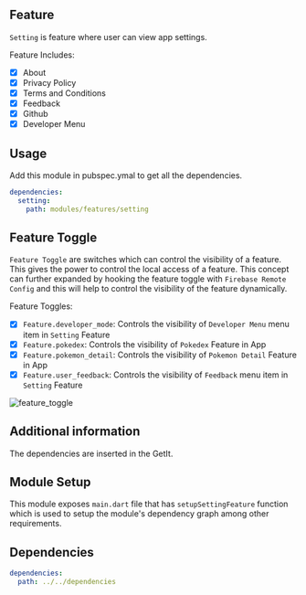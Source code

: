 ## Feature

```Setting``` is feature where user can view app settings.

Feature Includes:
- [x] About
- [x] Privacy Policy
- [x] Terms and Conditions
- [x] Feedback
- [x] Github
- [x] Developer Menu

## Usage
Add this module in pubspec.ymal to get all the dependencies.
```yaml
dependencies:
  setting:
    path: modules/features/setting
```

## Feature Toggle

```Feature Toggle``` are switches which can control the visibility of a feature. This gives the power to control the local access of a feature.
This concept can further expanded by hooking the feature toggle with ```Firebase Remote Config``` and this will help to control the visibility of the feature dynamically.

Feature Toggles:
- [x] ```Feature.developer_mode```: Controls the visibility of ```Developer Menu``` menu item in ```Setting``` Feature
- [x] ```Feature.pokedex```: Controls the visibility of ```Pokedex``` Feature in App
- [x] ```Feature.pokemon_detail```: Controls the visibility of ```Pokemon Detail``` Feature in App
- [x] ```Feature.user_feedback```: Controls the visibility of ```Feedback``` menu item in ```Setting``` Feature

![feature_toggle](https://user-images.githubusercontent.com/16761273/163729032-753d8e27-db73-4982-b2cc-894f7d4affad.jpg)

## Additional information

The dependencies are inserted in the GetIt.

## Module Setup

This module exposes ```main.dart```  file that has ```setupSettingFeature``` function which is used to setup the module's dependency graph among other requirements.

## Dependencies

```yaml
dependencies:
  path: ../../dependencies
```